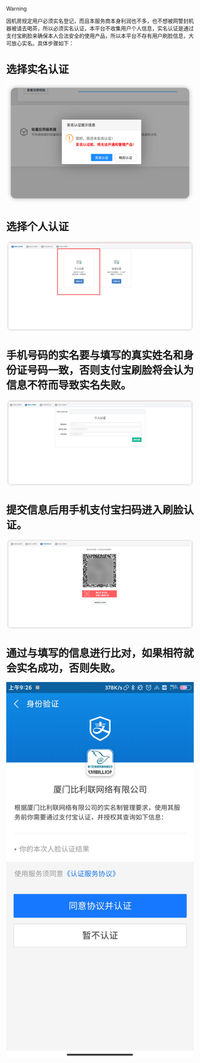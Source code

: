 > [!WARNING]
> 因机房规定用户必须实名登记，而且本服务商本身利润也不多，也不想被网警封机器被请去喝茶，所以必须实名认证，本平台不收集用户个人信息，实名认证是通过支付宝刷脸来确保本人合法安全的使用产品，所以本平台不存有用户刷脸信息，大可放心实名。具体步骤如下：

# 选择实名认证
![](1.png)
# 选择个人认证
![](2.png)

# 手机号码的实名要与填写的真实姓名和身份证号码一致，否则支付宝刷脸将会认为信息不符而导致实名失败。
![](3.png)

# 提交信息后用手机支付宝扫码进入刷脸认证。


![](4.png)

# 通过与填写的信息进行比对，如果相符就会实名成功，否则失败。
![](5.jpg)
